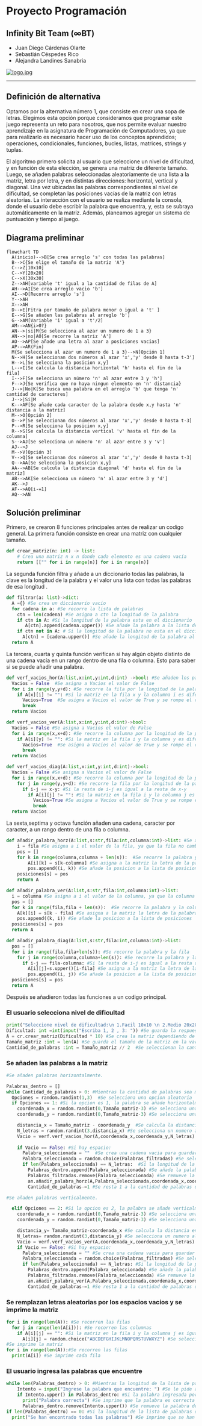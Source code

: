 # Proyecto Programación
## **Infinity Bit Team (∞BT)**
* Juan Diego Cárdenas Olarte
* Sebastián Céspedes Rico
* Alejandra Landines Sanabria

[![logo.jpg](https://i.postimg.cc/pdcVKPsT/logo.jpg)](https://postimg.cc/JyJWLCVV)

-------------
## Definición de alternativa
Optamos por la alternativa número 1, que consiste en crear una sopa de letras. Elegimos esta opción porque consideramos que programar este juego representa un reto para nosotros, que nos permite evaluar nuestro aprendizaje en la asignatura de Programación de Computadores, ya que para realizarlo es necesario hacer uso de los conceptos aprendidos; operaciones, condicionales, funciones, bucles, listas, matrices, strings y tuplas. 

El algoritmo primero solicita al usuario que seleccione un nivel de dificultad, y en función de esta elección, se genera una matriz de diferente tamaño. Luego, se añaden palabras seleccionadas aleatoriamente de una lista a la matriz, letra por letra, y en distintas direcciones: horizontal, vertical y diagonal. Una vez ubicadas las palabras correspondientes al nivel de dificultad, se completan las posiciones vacías de la matriz con letras aleatorias. La interacción con el usuario se realiza mediante la consola, donde el usuario debe escribir la palabra que encuentra, y, esta se subraya automáticamente en la matriz. Además, planeamos agregar un sistema de puntuación y tiempo al juego.

## Diagrama preliminar
```mermaid
flowchart TD
  A(inicio)-->B[Se crea arreglo 's' con todas las palabras]
  B-->C{Se elige el tamaño de la matriz 'A'}
  C-->Z[10x10]
  C-->Y[20x20]
  C-->X[30x30]
  Z-->AH[variable 't' igual a la cantidad de filas de A]
  AH-->AI[Se crea arreglo vacio 'b']
  AI-->D[Recorre arreglo 's']
  Y-->AH
  X-->AH
  D-->E[Fitra por tamaño de palabra menor o igual a 't' ]
  E-->G[Se añaden las palabras al arreglo 'b'] 
  G-->AM[Variable 'i' igual a 't'/2]
  AM-->AN{i>0?}
  AN-->|si|M{Se selecciona al azar un numero de 1 a 3}
  AN-->|no|AO[Se recorre la matriz 'A']
  AO-->AP[Se añade una letra al azar a posiciones vacias]
  AP-->AR(Fin)
  M{Se selecciona al azar un numero de 1 a 3}-->N[Opción 1]
  N-->H[Se seleccionan dos números al azar 'x','y' desde 0 hasta t-3']
  H-->L[Se selecciona la posicion x,y]
  L-->I[Se calcula la distancia horizontal 'h' hasta el fin de la fila]
  I-->F[Se selecciona un número 'n' al azar entre 3 y 'h']
  F-->J{Se verifica que no haya ningun elemento en 'n' distancia}
  J-->|No|K[Se busca una palabra en el arreglo 'b' que tenga 'n' cantidad de caracteres]
  J-->|Si|M
  K-->AF[Se añade cada caracter de la palabra desde x,y hasta 'n' distancia a la matriz]
  M-->O[Opción 2]
  O-->P[Se seleccionan dos números al azar 'x','y' desde 0 hasta t-3]
  P-->R[Se selecciona la posicion x,y]
  R-->S[Se calcula la distancia vertical 'v' hasta el fin de la columna]
  S-->AJ[Se selecciona un número 'n' al azar entre 3 y 'v']
  AJ-->J
  M-->V[Opción 3]
  V-->Q[Se seleccionan dos números al azar 'x','y' desde 0 hasta t-3]
  Q-->AA[Se selecciona la posicion x,y]
  AA-->AB[Se calcula la distancia diagonal 'd' hasta el fin de la matriz]
  AB-->AK[Se selecciona un número 'n' al azar entre 3 y 'd']
  AK-->J
  AF-->AQ[i-=1]
  AQ-->AN 
```

## Solución preliminar
Primero, se crearon 8 funciones principales antes de realizar un codigo general. La primera función consiste en crear una matriz con cualquier tamaño.
```python
def crear_matriz(n: int) -> list:
    # Crea una matriz n x n donde cada elemento es una cadena vacía
    return [["" for i in range(n)] for i in range(n)]
```
La segunda función filtra y añade a un diccionario todas las palabras, la clave es la longitud de la palabra y el valor una lista con todas las palabras de esa longitud .
```python
def filtrar(a: list)->dict:
  A ={} #Se crea un diccionario vacio
  for cadena in a: #Se recorre la lista de palabras
    ctn = len(cadena) #Se asigna a ctn la longitud de la palabra
    if ctn in A: #Si la longitud de la palabra esta en el diccionario
       A[ctn].append(cadena.upper()) #Se añade la palabra a la lista de palabras de esa longitud
    if ctn not in A: # Si la longitud de la palabra no esta en el diccionario
      A[ctn] = [cadena.upper()] #Se añade la longitud de la palabra al diccionario y se añade la palabra a la lista de palabras de esa longitud
  return A  
```
La tercera, cuarta y quinta función verifican si hay algún objeto distinto de una cadena vacía en un rango dentro de una fila o columna. Esto para saber si se puede añadir una palabra.
```python
def verf_vacios_hor(A:list,x:int,y:int,d:int) ->bool: #Se añaden los parametros de la matriz, la fila, la columna y la longitud de la palabra
  Vacios = False  #Se asigna a Vacios el valor de False
  for i in range(y,y+d): #Se recorre la fila por la longitud de la palabra
    if A[x][i] != "": #Si la matriz en la fila x y la columna i es diferente a una cadena vacia
      Vacios=True  #Se asigna a Vacios el valor de True y se rompe el ciclo
      break
  return Vacios

def verf_vacios_ver(A:list,x:int,y:int,d:int)->bool:
  Vacios = False #Se asigna a Vacios el valor de False
  for i in range(x,x+d): #Se recorre la columna por la longitud de la palabra
    if A[i][y] != "": #Si la matriz en la fila i y la columna y es diferente a una cadena vacia
      Vacios=True  #Se asigna a Vacios el valor de True y se rompe el ciclo
      break
  return Vacios 

def verf_vacios_diag(A:list,x:int,y:int,d:int)->bool:
  Vacios = False #Se asigna a Vacios el valor de False
  for i in range(x,x+d): #Se recorre la columna por la longitud de la palabra
    for j in range(y,y+d): #Se recorre la fila por la longitud de la palabra
      if i-j == x-y: #Si la resta de i-j es igual a la resta de x-y
        if A[i][j] != "": #Si la matriz en la fila i y la columna j es diferente a una cadena vacia
          Vacios=True #Se asigna a Vacios el valor de True y se rompe el ciclo
          break
  return Vacios
```
La sexta,septima y octava función añaden una cadena, caracter por caracter, a un rango dentro de una fila o columna.
```python
def añadir_palabra_horz(A:list,s:str,fila:int,columna:int)->list: #Se añaden como parametros la matriz, la palabra, la fila y la columna
    i = fila #Se asigna a i el valor de la fila, ya que la fila no cambia
    pos = []
    for k in range(columna,columna + len(s)):  #Se recorre la palabra y la fila.
        A[i][k] = s[k-columna] #Se asigna a la matriz la letra de la palabra en la posicion k-columna
        pos.append((i, k)) #Se añade la posicion a la lista de posiciones
    posiciones[s] = pos
    return A

def añadir_palabra_ver(A:list,s:str,fila:int,columna:int)->list:
  i = columna #Se asigna a i el valor de la columna, ya que la columna no cambia
  pos = []
  for k in range(fila,fila + len(s)):  #Se recorre la palabra y la columna.
    A[k][i] = s[k - fila] #Se asigna a la matriz la letra de la palabra en la posicion k-fila
    pos.append((k, i)) #Se añade la posicion a la lista de posiciones
  posiciones[s] = pos
  return A  

def añadir_palabra_diag(A:list,s:str,fila:int,columna:int)->list:
  pos = []
  for i in range(fila,fila+len(s)): #Se recorre la palabra y la fila
    for j in range(columna,columna+len(s)): #Se recorre la palabra y la columna
      if i-j == fila-columna: #Si la resta de i-j es igual a la resta de fila-columna
        A[i][j]=s.upper()[i-fila] #Se asigna a la matriz la letra de la palabra en la posicion i-fila
        pos.append((i, j)) #Se añade la posicion a la lista de posiciones
  posiciones[s] = pos
  return A
```
Después se añadieron todas las funciones a un codigo principal.
### El usuario selecciona nivel de dificultad 
```python
print("Seleccione nivel de dificultad:\n 1.Facil 10x10 \n 2.Medio 20x20 \n 3.Dificil 30x30")  #Se le pide al usuario que seleccione el nivel de dificultad
Dificultad: int =int(input("Escriba 1, 2 , 3: ")) #Se guarda la respuesta del usuario en la variable Dificultad
A = cr.crear_matriz(Dificultad * 10) #Se crea la matriz dependiendo de la dificultad seleccionada por el usuario
Tamaño_matriz :int = len(A) #Se guarda el tamaño de la matriz en la variable Tamaño_matriz #Se crea una lista con las palabras filtradas
Cantidad_de_palabras :int = Tamaño_matriz // 2  #Se seleccionan la cantidad de palabras que se van a añadir a la matriz
```
### Se añaden las palabras a la matriz
```python
#Se añaden palabras horizontalmente.

Palabras_dentro = []
while Cantidad_de_palabras > 0: #Mientras la cantidad de palabras sea mayor a 0
  Opciones = random.randint(1,3)  #Se selecciona una opcion aleatoria
  if Opciones == 1: #Si la opcion es 1, la palabra se añade horizontalmente
    coordenada_x = random.randint(0,Tamaño_matriz-3) #Se selecciona una coordenada x aleatoria
    coordenada_y = random.randint(0,Tamaño_matriz-3) #Se selecciona una coordenada y aleatoria

    distancia_x = Tamaño_matriz - coordenada_y  #Se calcula la distancia en x hasta el final de la fila
    N_letras = random.randint(3,distancia_x) #Se selecciona un numero aleatorio de letras entre 3 y la distancia en x
    Vacio = verf.verf_vacios_hor(A,coordenada_x,coordenada_y,N_letras) #Se verifica si hay espacio para añadir la palabra
    
    if Vacio == False: #Si hay espacio:
      Palabra_seleccionada = ""  #Se crea una cadena vacia para guardar la palabra seleccionada
      Palabra_seleccionada = random.choice(Palabras_filtradas) #Se selecciona una palabra aleatoria
      if len(Palabra_seleccionada) == N_letras:  #Si la longitud de la palabra seleccionada es igual a un numero aleatorio N_letras
        Palabras_dentro.append(Palabra_seleccionada) #Se añade la palabra a la lista de palabras dentro
        Palabras_filtradas.remove(Palabra_seleccionada) #Se remueve la palabra de la lista de palabras filtradas
        an.añadir_palabra_horz(A,Palabra_seleccionada,coordenada_x,coordenada_y) #Se añade la palabra a la matriz usando como parametros la matriz, la palabra, la fila y la columna  
        Cantidad_de_palabras-=1 #Se resta 1 a la cantidad de palabras que se van a añadir a la matriz

#Se añaden palabras verticalmente.

  elif Opciones == 2: #Si la opcion es 2, la palabra se añade verticalmente
    coordenada_x = random.randint(0,Tamaño_matriz-3) #Se selecciona una coordenada x aleatoria
    coordenada_y = random.randint(0,Tamaño_matriz-3) #Se selecciona una coordenada y aleatoria

    distancia_y= Tamaño_matriz-coordenada_x #Se calcula la distancia en y hasta el final de la columna
    N_letras= random.randint(3,distancia_y) #Se selecciona un numero aleatorio de letras entre 3 y la distancia en y
    Vacio = verf.verf_vacios_ver(A,coordenada_x,coordenada_y,N_letras) #Se verifica si hay espacio para añadir la palabra
    if Vacio == False: #Si hay espacio:
      Palabra_seleccionada = "" #Se crea una cadena vacia para guardar la palabra seleccionada
      Palabra_seleccionada = random.choice(Palabras_filtradas) #Se selecciona una palabra aleatoria
      if len(Palabra_seleccionada) == N_letras: #Si la longitud de la palabra seleccionada es igual a un numero aleatorio N_letras
        Palabras_dentro.append(Palabra_seleccionada) #Se añade la palabra a la lista de palabras dentro
        Palabras_filtradas.remove(Palabra_seleccionada) #Se remueve la palabra de la lista de palabras filtradas
        an.añadir_palabra_ver(A,Palabra_seleccionada,coordenada_x,coordenada_y) #Se añade la palabra a la matriz usando como parametros la matriz, la palabra, la fila y la columna 
        Cantidad_de_palabras-=1 #Se resta 1 a la cantidad de palabras que se van a añadir a la matriz
```
### Se remplazan letras aleatorias por los espacios vacios y se imprime la matriz
```python
for i in range(len(A)): #Se recorren las filas
  for j in range(len(A[i])): #Se recorren las columnas
    if A[i][j] == "": #Si la matriz en la fila i y la columna j es igual a una cadena vacia
      A[i][j] = random.choice("ABCDEFGHIJKLMNOPQRSTUVWXYZ") #Se selecciona una letra aleatoria y se añade a la matriz
#Se imprime la matriz
for i in range(len(A)):#Se recorren las filas
  print(A[i]) #Se imprime cada fila
```
### El usuario ingresa las palabras que encuentre 
```python
while len(Palabras_dentro) > 0: #Mientras la longitud de la lista de palabras dentro de la matriz sea mayor a 0
    Intento = input("Ingrese la palabra que encuentre: ") #Se le pide al usuario que ingrese una palabra
    if Intento.upper() in Palabras_dentro: #Si la palabra ingresada por el usuario esta en la lista de palabras dentro
      print("Palabra correcta") #Se imprime que la palabra es correcta
      Palabras_dentro.remove(Intento.upper()) #Se remueve la palabra de la lista de palabras dentro
if len(Palabras_dentro) == 0: #Si la longitud de la lista de palabras dentro es igual a 0
  print("Se han encontrado todas las palabras") #Se imprime que se han encontrado todas las palabras
```
